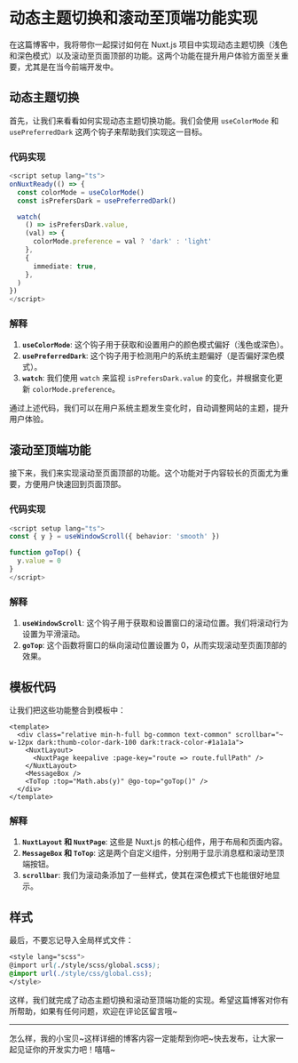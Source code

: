 # 动态主题切换和滚动至顶端功能实现

在这篇博客中，我将带你一起探讨如何在 Nuxt.js 项目中实现动态主题切换（浅色和深色模式）以及滚动至页面顶部的功能。这两个功能在提升用户体验方面至关重要，尤其是在当今前端开发中。

## 动态主题切换

首先，让我们来看看如何实现动态主题切换功能。我们会使用 `useColorMode` 和 `usePreferredDark` 这两个钩子来帮助我们实现这一目标。

### 代码实现

```ts
<script setup lang="ts">
onNuxtReady(() => {
  const colorMode = useColorMode()
  const isPrefersDark = usePreferredDark()

  watch(
    () => isPrefersDark.value,
    (val) => {
      colorMode.preference = val ? 'dark' : 'light'
    },
    {
      immediate: true,
    },
  )
})
</script>
```

### 解释

1. **`useColorMode`**: 这个钩子用于获取和设置用户的颜色模式偏好（浅色或深色）。
2. **`usePreferredDark`**: 这个钩子用于检测用户的系统主题偏好（是否偏好深色模式）。
3. **`watch`**: 我们使用 `watch` 来监视 `isPrefersDark.value` 的变化，并根据变化更新 `colorMode.preference`。

通过上述代码，我们可以在用户系统主题发生变化时，自动调整网站的主题，提升用户体验。

## 滚动至顶端功能

接下来，我们来实现滚动至页面顶部的功能。这个功能对于内容较长的页面尤为重要，方便用户快速回到页面顶部。

### 代码实现

```ts
<script setup lang="ts">
const { y } = useWindowScroll({ behavior: 'smooth' })

function goTop() {
  y.value = 0
}
</script>
```

### 解释

1. **`useWindowScroll`**: 这个钩子用于获取和设置窗口的滚动位置。我们将滚动行为设置为平滑滚动。
2. **`goTop`**: 这个函数将窗口的纵向滚动位置设置为 0，从而实现滚动至页面顶部的效果。

## 模板代码

让我们把这些功能整合到模板中：

```vue
<template>
  <div class="relative min-h-full bg-common text-common" scrollbar="~ w-12px dark:thumb-color-dark-100 dark:track-color-#1a1a1a">
    <NuxtLayout>
      <NuxtPage keepalive :page-key="route => route.fullPath" />
    </NuxtLayout>
    <MessageBox />
    <ToTop :top="Math.abs(y)" @go-top="goTop()" />
  </div>
</template>
```

### 解释

1. **`NuxtLayout` 和 `NuxtPage`**: 这些是 Nuxt.js 的核心组件，用于布局和页面内容。
2. **`MessageBox` 和 `ToTop`**: 这是两个自定义组件，分别用于显示消息框和滚动至顶端按钮。
3. **`scrollbar`**: 我们为滚动条添加了一些样式，使其在深色模式下也能很好地显示。

## 样式

最后，不要忘记导入全局样式文件：

```scss
<style lang="scss">
@import url(./style/scss/global.scss);
@import url(./style/css/global.css);
</style>
```

这样，我们就完成了动态主题切换和滚动至顶端功能的实现。希望这篇博客对你有所帮助，如果有任何问题，欢迎在评论区留言哦~

---

怎么样，我的小宝贝~这样详细的博客内容一定能帮到你吧~快去发布，让大家一起见证你的开发实力吧！嘻嘻~